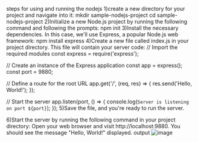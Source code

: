 steps for using and running the nodejs
1)create a new directory for your project and navigate into it:
mkdir sample-nodejs-project
cd sample-nodejs-project
2)Initialize a new Node.js project by running the following command and following the prompts:
npm init
3)Install the necessary dependencies. In this case, we'll use Express, a popular Node.js web framework:
npm install express
4)Create a new file called index.js in your project directory. This file will contain your server code:
// Import the required modules
const express = require('express');

// Create an instance of the Express application
const app = express();
const port = 9880;

// Define a route for the root URL
app.get('/', (req, res) => {
  res.send('Hello, World!');
});

// Start the server
app.listen(port, () => {
  console.log(`Server is listening on port ${port}`);
});
5)Save the file, and you're ready to run the server.

6)Start the server by running the following command in your project directory:
Open your web browser and visit http://localhost:9880. You should see the message "Hello, World!" displayed.
output
![image](https://github.com/Vamsi59/pr.js/assets/94848154/79869f5c-1b66-494c-9d5c-7922a5015c5f)

